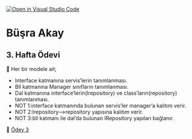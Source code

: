 [![Open in Visual Studio Code](https://classroom.github.com/assets/open-in-vscode-c66648af7eb3fe8bc4f294546bfd86ef473780cde1dea487d3c4ff354943c9ae.svg)](https://classroom.github.com/online_ide?assignment_repo_id=7649401&assignment_repo_type=AssignmentRepo)
# Büşra Akay 
## 3. Hafta Ödevi 
📝 Her bir modele ait;
- Interface katmanına servis’lerin tanımlanması.
- Bll katmanına Manager sınıfların tanımlanması.
- Dal katmanına interface’lerin(Irepository) ve class’ların(repository) tanımlanması.
- NOT 1:interface katmanında bulunan servis’ler manager’a kalıtım verir.
- NOT 2:Irepository—>repository yapısına kalıtım verir.
- NOT 3:bll katmanı ile dal’da bulunan IRepository yapıları bağlanır.


🚀 [Ödev 3 ](https://github.com/GelecekVarlik-FullStack-Bootcamp/odev-2-busraakay/tree/main/Odev-3)
